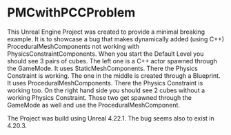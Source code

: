 # PMCwithPCCProblem

This Unreal Engine Project was created to provide a minimal breaking example. It is to showcase a bug that makes dynamically added (using C++) ProceduralMeshComponents not working with PhysicsConstraintComponents. When you start the Default Level you should see 3 pairs of cubes. The left one is a C++ actor spawned through the GameMode. It uses StaticMeshComponents. There the Physics Constraint is working. The one in the middle is created through a Blueprint. It uses ProceduralMeshComponents. There the Physics Constraint is working too. On the right hand side you should see 2 cubes without a working Physics Constraint. Those two get spawned through the GameMode as well and use the ProceduralMeshComponent.

The Project was build using Unreal 4.22.1. The bug seems also to exist in 4.20.3.

